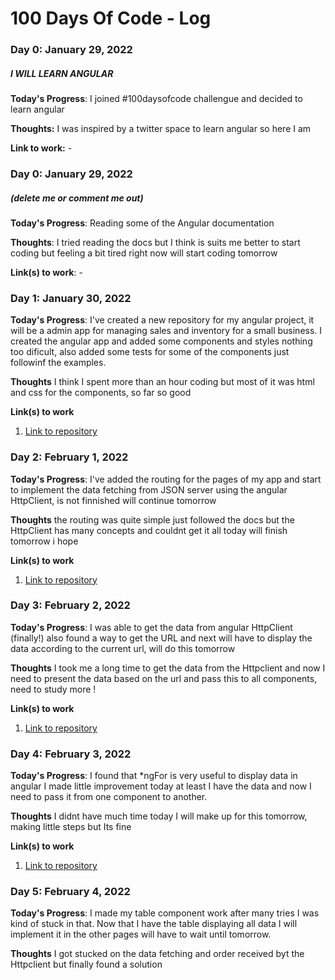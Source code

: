 # 100 Days Of Code - Log

### Day 0: January 29, 2022 
##### I WILL LEARN ANGULAR

**Today's Progress**: I joined #100daysofcode challengue and decided to learn angular

**Thoughts:** I was inspired by a twitter space to learn angular so here I am

**Link to work:** -

### Day 0: January 29, 2022 
##### (delete me or comment me out)

**Today's Progress**: Reading some of the Angular documentation 

**Thoughts**: I tried reading the docs but I think is suits me better to start coding but feeling a bit tired right now will start coding tomorrow

**Link(s) to work**: -


### Day 1: January 30, 2022 

**Today's Progress**: I've created a new repository for my angular project, it will be a admin app for managing sales and inventory for a small business. I created the angular app and added some components and styles nothing too dificult, also added some tests for some of the components just followinf the examples.

**Thoughts** I think I spent more than an hour coding but most of it was html and css for the components, so far so good

**Link(s) to work**
1. [Link to repository](https://github.com/davidildefonso/taller-app)



### Day 2: February 1, 2022 

**Today's Progress**: I've added the routing for the pages of my app and start to implement the data fetching from JSON server using the angular HttpClient, is not finnished will continue tomorrow

**Thoughts** the routing was quite simple just followed the docs but the HttpClient has many concepts and couldnt get it all today will finish tomorrow i hope

**Link(s) to work**
1. [Link to repository](https://github.com/davidildefonso/taller-app)


### Day 3: February 2, 2022 

**Today's Progress**: I was able to get the data from angular HttpClient (finally!) also found a way to get the URL and next will have to display the data according to the current url, will do this tomorrow

**Thoughts** I took me a long time to get the data from the Httpclient and now I need to present the data based on the url and pass this to all components, need to study more !

**Link(s) to work**
1. [Link to repository](https://github.com/davidildefonso/taller-app)



### Day 4: February 3, 2022 

**Today's Progress**: I found that *ngFor is very useful to display data in angular I made little improvement today at least I have the data and now I need to pass it from one component to another.

**Thoughts** I didnt have much time today I will make up for this tomorrow, making little steps but Its fine

**Link(s) to work**
1. [Link to repository](https://github.com/davidildefonso/taller-app)



### Day 5: February 4, 2022 

**Today's Progress**: I made my table component work after many tries I was kind of stuck in that. Now that I have the table displaying all data I will implement it in the other pages will have to wait until tomorrow. 

**Thoughts** I got stucked on the data fetching and order received byt the Httpclient but finally found a solution